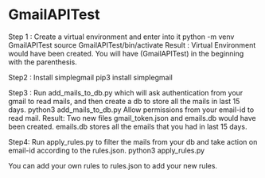 # GmailAPITest

Step 1 : Create a virtual environment and enter into it
python -m venv GmailAPITest
source GmailAPITest/bin/activate
Result : Virtual Environment would have been created. You will have (GmailAPITest) in the beginning with the parenthesis.

Step2 : Install simplegmail
pip3 install simplegmail

Step3 : Run add_mails_to_db.py which will ask authentication from your gmail to read mails, and then create a db to store all the mails in last 15 days.
python3 add_mails_to_db.py
Allow permissions from your email-id to read mail.
Result: Two new files gmail_token.json and emails.db would have been created. emails.db stores all the emails that you had in last 15 days.

Step4: Run apply_rules.py to filter the mails from your db and take action on email-id according to the rules.json.
python3 apply_rules.py

You can add your own rules to rules.json to add your new rules.
